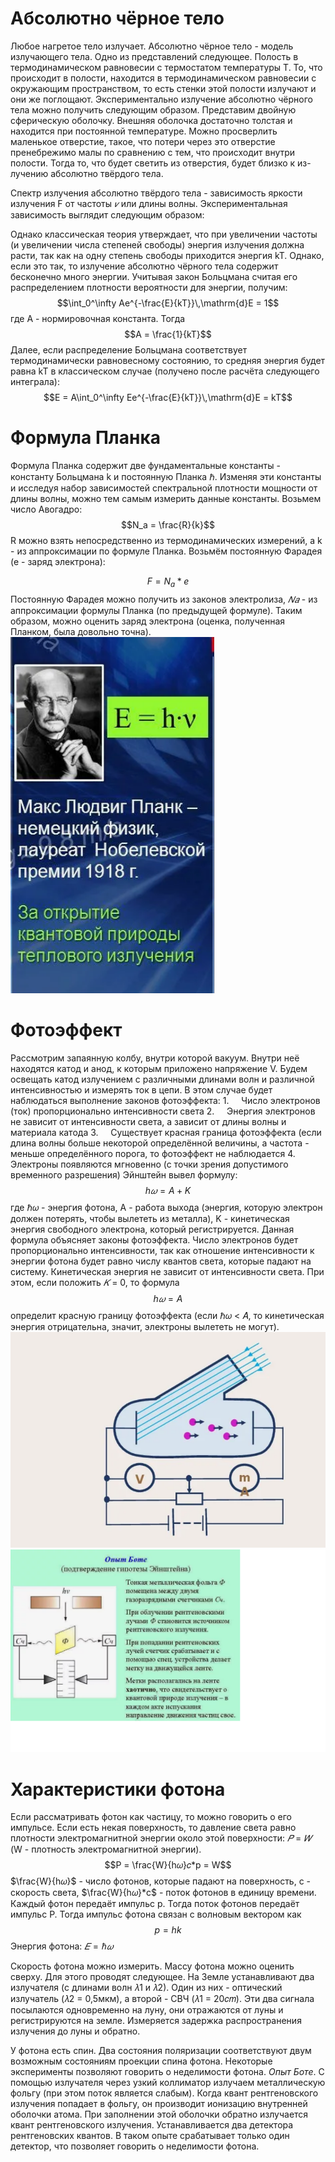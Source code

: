# **Абсолютно чёрное тело**
Любое нагретое тело излучает. Абсолютно чёрное тело - модель излучающего тела. Одно из представлений следующее. Полость в термодинамическом равновесии с термостатом температуры Т. То, что происходит в полости, находится в термодинамическом равновесии с окружающим пространством, то есть стенки этой полости излучают и они же поглощают.
Экспериментально излучение абсолютно чёрного тела можно получить следующим образом. Представим двойную сферическую оболочку. Внешняя оболочка достаточно толстая и находится при постоянной температуре. Можно просверлить маленькое отверстие, такое, что потери через это отверстие пренебрежимо малы по сравнению с тем, что происходит внутри полости. Тогда то, что будет светить из отверстия, будет близко к из- лучению абсолютно твёрдого тела.


Спектр излучения абсолютно твёрдого тела - зависимость яркости излучения F от частоты _𝜈_ или длины волны.
Экспериментальная зависимость выглядит следующим образом:

Однако классическая теория утверждает, что при увеличении частоты (и увеличении числа степеней свободы) энергия излучения должна расти, так как на одну степень свободы приходится энергия kT. Однако, если это так, то излучение абсолютно чёрного тела
содержит бесконечно много энергии.
Учитывая закон Больцмана считая его распределением плотности вероятности для энергии, получим:
$$\int_0^\infty Ae^{-\frac{E}{kT}}\,\mathrm{d}E = 1$$
где A - нормировочная константа. Тогда $$A = \frac{1}{kT}$$
Далее, если распределение Больцмана соответствует термодинамически равновесному состоянию, то средняя энергия будет равна kT в классическом случае (получено после расчёта следующего интеграла):
$$E = A\int_0^\infty Ee^{-\frac{E}{kT}}\,\mathrm{d}E = kT$$
# **Формула Планка**
Формула Планка содержит две фундаментальные константы - константу Больцмана k и постоянную Планка ℏ. Изменяя эти константы и исследуя набор зависимостей спектральной плотности мощности от длины волны, можно тем самым измерить данные константы.
Возьмем число Авогадро:  $$N_a = \frac{R}{k}$$
R можно взять непосредственно из термодинамических измерений, а k - из аппроксимации по формуле Планка.
Возьмём постоянную Фарадея (е - заряд электрона):

$$F = N_a*e$$
Постоянную Фарадея можно получить из законов электролиза, _𝑁𝑎_ - из аппроксимации формулы Планка (по предыдущей формуле).
Таким образом, можно оценить заряд электрона (оценка, полученная Планком, была довольно точна).
![](планк.png)
# **Фотоэффект**
Рассмотрим запаянную колбу, внутри которой вакуум. Внутри неё находятся катод и анод, к которым приложено напряжение V. Будем освещать катод излучением с различными длинами волн и различной интенсивностью и измерять ток в цепи.
В этом случае будет наблюдаться выполнение законов фотоэффекта:
1.     Число электронов (ток) пропорционально интенсивности света
2.     Энергия электронов не зависит от интенсивности света, а зависит от длины волны и материала катода
3.     Существует красная граница фотоэффекта (если длина волны больше некоторой определённой величины, а частота - меньше определённого порога, то фотоэффект не наблюдается
4.     Электроны появляются мгновенно (с точки зрения допустимого временного разрешения)
Эйнштейн вывел формулу: $$h𝜔 = A + K$$
где ℏ𝜔 - энергия фотона, A - работа выхода (энергия, которую электрон должен потерять, чтобы вылететь из металла), K - кинетическая энергия свободного электрона, который регистрируется.
Данная формула объясняет законы фотоэффекта. Число электронов будет пропорционально интенсивности, так как отношение интенсивности к энергии фотона будет равно числу квантов света, которые падают на систему. Кинетическая энергия не зависит от
интенсивности света. При этом, если положить _𝐾_ = 0, то формула
$$h𝜔 = A$$
определит красную границу фотоэффекта (если ℏ𝜔 < 𝐴, то кинетическая энергия отрицательна, значит, электроны вылететь не могут).
![](фотоэффект.png)
![](опыт%20боте%20(2).png)
# **Характеристики фотона**

Если рассматривать фотон как частицу, то можно говорить о его импульсе.
Если есть некая поверхность, то давление света равно плотности электромагнитной энергии около этой поверхности: _𝑃_ = _𝑊_ (W - плотность электромагнитной энергии).
$$P = \frac{W}{h𝜔}𝑐*p = W$$
$\frac{W}{h𝜔}$ - число фотонов, которые падают на поверхность, c - скорость света, $\frac{W}{h𝜔}*c$ - поток фотонов в единицу времени. Каждый фотон передаёт импульс p. Тогда поток фотонов передаёт импульс P. 
Тогда импульс фотона связан с волновым вектором как 
$$p = hk$$
Энергия фотона: $𝐸 = ℏ𝜔$ 

Скорость фотона можно измерить. Массу фотона можно оценить сверху. Для этого проводят следующее. На Земле устанавливают два излучателя (с длинами волн 𝜆1 и 𝜆2). Один из них - оптический излучатель (𝜆2 = 0,5мкм), а второй - СВЧ (𝜆1 = 20𝑐𝑚). Эти два сигнала посылаются одновременно на луну, они отражаются от луны и регистрируются на земле. Измеряется задержка распространения излучения до луны и обратно.

У фотона есть спин. Два состояния поляризации соответствуют двум возможным состояниям проекции спина фотона.
Некоторые эксперименты позволяют говорить о неделимости фотона.
_Опыт Боте_. С помощью излучателя через узкий коллиматор излучаем металлическую фольгу (при этом поток является слабым). Когда квант рентгеновского излучения попадает в фольгу, он производит ионизацию внутренней оболочки атома. При заполнении этой оболочки обратно излучается квант рентгеновского излучения. Устанавливается два детектора рентгеновских квантов. В таком опыте срабатывает только один детектор, что позволяет говорить о неделимости фотона.




